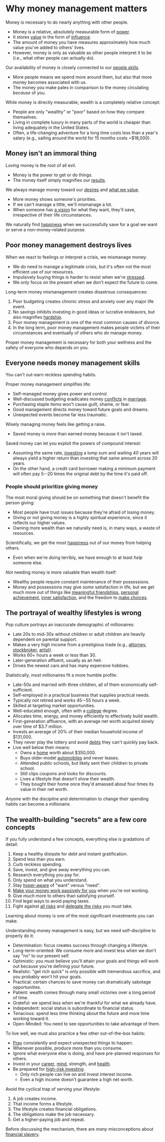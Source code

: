 
# Why money management matters

Money is necessary to do nearly anything with other people.

- Money is a relative, absolutely measurable form of [power](power-types.md).
- It stores [value](economics.md) in the form of [influence](people-3_respect.md).
- The amount of money you have measures approximately how much value you've added to others' lives.
- However, money is only as valuable as other people interpret it to be (i.e., what other people can actually do).

Our availability of money is closely connected to our [people skills](people-1_why.md).

- More people means we spend more around them, but also that more money becomes associated with us.
- The money you make pales in comparison to the money circulating *because* of you.

While money is directly measurable, wealth is a completely relative concept:

- People are only "wealthy" or "poor" based on how they compare themselves.
- Living in complete luxury in many parts of the world is cheaper than living adequately in the United States.
- Often, a life-changing adventure for a long time costs less than a year's salary (e.g., sailing around the world for 15 months costs ~$18,000).

## Money isn't an immoral thing

*Loving* money is the root of all evil.

- Money is the power to get or do things.
- The money itself simply magnifies our [results](mind-creativity-results.md).

We always manage money toward our [desires](purpose.md) and [what we value](addiction-centers.md).

- More money shows someone's priorities.
- If we can't manage a little, we'll mismanage a lot.
- When someone has [a vision](success-3_goals.md) for what they want, they'll save, irrespective of their life circumstances.

We naturally find [happiness](happiness.md) when we successfully save for a goal we want or serve a non-money-related purpose.

## Poor money management destroys lives

When we react to feelings or interpret a crisis, we mismanage money:

- We *do* need to manage a legitimate crisis, but it's often not the most efficient use of our resources.
- Impulsively buying things is harder to resist when we're [stressed](happiness-stress.md).
- We only focus on the present when we don't expect the future to come.

Long-term money mismanagement creates disastrous consequences:

1. Poor budgeting creates chronic stress and anxiety over any major life event.
2. No savings inhibits investing in good ideas or lucrative endeavors, but also magnifies [hardship](hardship.md).
3. Poor money management is one of the most common causes of divorce.
4. In the long term, poor money management makes people victims of their circumstances and eventually of others who *do* manage money.

Proper money management is necessary for both your wellness and the safety of everyone who depends on you.

## Everyone needs money management skills

You can't out-earn reckless spending habits.

Proper money management simplifies life:

- Self-managed money gives power and control.
- Well-discussed budgeting eradicates money [conflicts](people-conflicts.md) in [marriage](people-relationships-3_marriage.md).
- Purchasing staple items won't cause guilt, shame, or fear.
- Good management directs money toward future goals and dreams.
- Unexpected events become far less traumatic.

Wisely managing money feels like getting a raise.

- Saved money is *more* than earned money because it isn't taxed.

Saved money can let you exploit the powers of compound interest:

- Assuming the same rate, [investing](money-investing.md) a lump sum and waiting 40 years will always yield a higher return than investing that same amount across 20 years.
- On the other hand, a credit card borrower making a minimum payment will often pay 5--20 times the original debt by the time it's paid off.

### People should prioritize giving money

The most moral giving should be on something that doesn't benefit the person giving:

- Most people have trust issues because they're afraid of losing money.
- Giving or not giving money is a highly spiritual experience, since it reflects our higher values.
- Owning more wealth than we naturally need is, in many ways, a waste of resources.

Scientifically, we get the most [happiness](happiness.md) out of our money from helping others.

- Even when we're doing terribly, we have enough to at least *help* someone else.

*Not* needing money is more valuable than wealth itself:

- Wealthy people require constant maintenance of their possessions.
- Money and possessions may give *some* satisfaction in life, but we get much more out of things like [meaningful friendships](people-4_friends.md), [personal achievement](success-1_why.md), [inner satisfaction](happiness-focus.md), and the freedom to [make choices](decisions.md).

## The portrayal of wealthy lifestyles is wrong

Pop culture portrays an inaccurate demographic of millionaires:

- Late 20s to mid-30s without children or adult children are heavily dependent on parental support.
- Makes a very high income from a prestigious trade (e.g., [attorney](legal-doctrines.md), [stockbroker](money-investing.md), [artist](creations.md)).
- Works 60+ hours a week or less than 30.
- Later-generation affluent, usually as an heir.
- Drives the newest cars and has many expensive hobbies.

Statistically, most millionaires fit a more humble profile:

- Late-50s and married with three children, all of them economically self-sufficient.
- Self-employed in a practical business that supplies practical needs.
- Typically *not* retired and works 45--55 hours a week.
- Skilled at targeting market opportunities.
- Well-educated enough, often with a [college](jobs-college.md) degree.
- Allocates time, energy, and money efficiently to effectively build wealth.
- First-generation affluence, with an average net worth acquired slowly over time of $3.7 million.
- Invests an average of 20% of their median household income of $131,000.
- They never play the lottery and avoid [debts](/money-2/) they can't quickly pay back.
- Live well below their means:
  - Owns a [home](home-buysell.md) worth about $350,000.
  - Buys older-model [automobiles](autos.md) and never leases.
  - Attended public schools, but likely sent their children to private school.
  - Still clips coupons and looks for discounts.
  - Lives a lifestyle that doesn't show their wealth.
  - They bought their home once they'd amassed about four times its value in their net worth.

*Anyone* with the discipline and determination to change their spending habits can become a millionaire.

## The wealth-building "secrets" are a few core concepts

If you fully understand a few concepts, everything else is gradations of detail:

1. Keep a healthy distaste for debt and instant gratification.
2. Spend less than you earn.
3. Curb reckless spending.
4. Save, invest, and give away everything you can.
5. Research everything you pay for.
6. Only spend on what you understand.
7. Stay [hyper-aware](awareness.md) of "want" versus "need".
8. [Make your money work passively for you](money-investing.md) when you're not working.
9. Give *much* more to others than satisfying yourself.
10. Find legal ways to avoid paying taxes.
11. Fight against [all risks](riskmgmt.md) and [delegate the risks](insurance.md) you must take.

Learning about money is one of the most significant investments you can make.

Understanding money management is easy, but we need self-discipline to properly do it:

- Determination: focus creates success through changing a lifestyle.
- Long-term-oriented: We consume more and invest less when we don't say "no" to our present self.
- Optimistic: you must believe you'll attain your goals and things will work out because you're defining your future.
- Realistic: "get rich quick" is only possible with tremendous sacrifice, and you probably won't hit your goals.
- Practical: certain chances to save money can dramatically sabotage opportunities.
- Patient: wealth comes through many small victories over a long period of time.
- Grateful: we spend less when we're thankful for what we already have.
- Independent: social status is subordinate to financial status.
- Tenacious: spend less time thinking about the future and more time working toward it.
- Open-Minded: You need to see opportunities to take advantage of them.

To live well, we must also practice a few other out-of-the-box habits:

- [Pray](god-prayer.md) consistently and expect unexpected things to happen.
- Whenever possible, produce more than you consume.
- Ignore what everyone else is doing, and have pre-planned responses for others.
- Invest in your [career](jobs-1_why.md), [mind](mind-memory.md), strength, and [health](body-4_health.md).
- Be prepared for [high-risk investing](money-investing.md).
  - Only rich people can live on and invest interest income.
  - Even a high income doesn't guarantee a high net worth.

Avoid the cyclical trap of serving your lifestyle:

1. A job creates income.
2. That income forms a lifestyle.
3. The lifestyle creates financial obligations.
4. The obligations make the job necessary.
5. Get a higher-paying job and repeat.

Before discussing the mechanism, there are *many* misconceptions about [financial slavery](money-2_debt.md).
